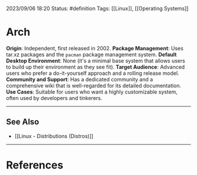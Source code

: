 2023/09/06 18:20
Status: #definition
Tags: [[Linux]], [[Operating Systems]]

# Arch

**Origin**: Independent, first released in 2002. 
**Package Management**: Uses tar.xz packages and the `pacman` package management system. 
**Default Desktop Environment**: None (it's a minimal base system that allows users to build up their environment as they see fit). 
**Target Audience**: Advanced users who prefer a do-it-yourself approach and a rolling release model. 
**Community and Support**: Has a dedicated community and a comprehensive wiki that is well-regarded for its detailed documentation. 
**Use Cases**: Suitable for users who want a highly customizable system, often used by developers and tinkerers.

---
## See Also
- [[Linux - Distributions (Distros)]]

---
# References

